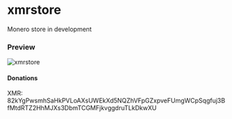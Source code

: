 # xmrstore
Monero store in development

### Preview
![xmrstore](https://github.com/user-attachments/assets/2d17603c-8305-4252-b6e0-bb9d34f56192)

#### Donations
XMR: 82kYgPwsmhSaHkPVLoAXsUWEkXd5NQZhVFpGZxpveFUmgWCpSqgfuj3BfMtdRTZ2HhMJXs3DbmTCGMFjkvggdruTLkDkwXU
